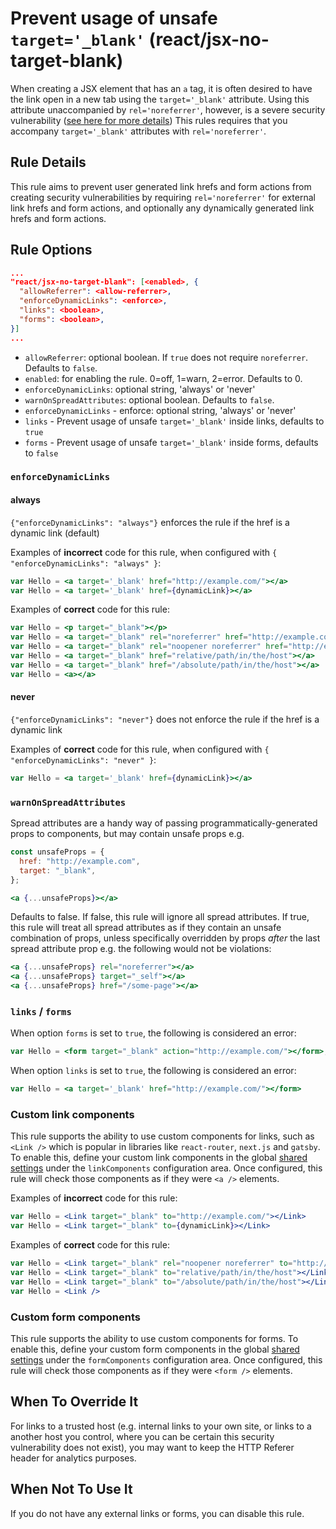 # Prevent usage of unsafe `target='_blank'` (react/jsx-no-target-blank)

When creating a JSX element that has an `a` tag, it is often desired to have the link open in a new tab using the `target='_blank'` attribute. Using this attribute unaccompanied by `rel='noreferrer'`, however, is a severe security vulnerability ([see here for more details](https://html.spec.whatwg.org/multipage/links.html#link-type-noopener))
This rules requires that you accompany `target='_blank'` attributes with `rel='noreferrer'`.

## Rule Details

This rule aims to prevent user generated link hrefs and form actions from creating security vulnerabilities by requiring `rel='noreferrer'` for external link hrefs and form actions, and optionally any dynamically generated link hrefs and form actions.

## Rule Options

```json
...
"react/jsx-no-target-blank": [<enabled>, {
  "allowReferrer": <allow-referrer>,
  "enforceDynamicLinks": <enforce>,
  "links": <boolean>,
  "forms": <boolean>,
}]
...
```

* `allowReferrer`: optional boolean. If `true` does not require `noreferrer`. Defaults to `false`.
* `enabled`: for enabling the rule. 0=off, 1=warn, 2=error. Defaults to 0.
* `enforceDynamicLinks`: optional string, 'always' or 'never'
* `warnOnSpreadAttributes`: optional boolean. Defaults to `false`.
* `enforceDynamicLinks` - enforce: optional string, 'always' or 'never'
* `links` - Prevent usage of unsafe `target='_blank'` inside links, defaults to `true`
* `forms` - Prevent usage of unsafe `target='_blank'` inside forms, defaults to `false`

### `enforceDynamicLinks`

#### always

`{"enforceDynamicLinks": "always"}` enforces the rule if the href is a dynamic link (default)

Examples of **incorrect** code for this rule, when configured with `{ "enforceDynamicLinks": "always" }`:

```jsx
var Hello = <a target='_blank' href="http://example.com/"></a>
var Hello = <a target='_blank' href={dynamicLink}></a>
```

Examples of **correct** code for this rule:

```jsx
var Hello = <p target="_blank"></p>
var Hello = <a target="_blank" rel="noreferrer" href="http://example.com"></a>
var Hello = <a target="_blank" rel="noopener noreferrer" href="http://example.com"></a>
var Hello = <a target="_blank" href="relative/path/in/the/host"></a>
var Hello = <a target="_blank" href="/absolute/path/in/the/host"></a>
var Hello = <a></a>
```

#### never

`{"enforceDynamicLinks": "never"}` does not enforce the rule if the href is a dynamic link

Examples of **correct** code for this rule, when configured with `{ "enforceDynamicLinks": "never" }`:

```jsx
var Hello = <a target='_blank' href={dynamicLink}></a>
```

### `warnOnSpreadAttributes`

Spread attributes are a handy way of passing programmatically-generated props to components, but may contain unsafe props e.g.

```jsx
const unsafeProps = {
  href: "http://example.com",
  target: "_blank",
};

<a {...unsafeProps}></a>
```

Defaults to false. If false, this rule will ignore all spread attributes. If true, this rule will treat all spread attributes as if they contain an unsafe combination of props, unless specifically overridden by props _after_ the last spread attribute prop e.g. the following would not be violations:

```jsx
<a {...unsafeProps} rel="noreferrer"></a>
<a {...unsafeProps} target="_self"></a>
<a {...unsafeProps} href="/some-page"></a>
```

### `links` / `forms`

When option `forms` is set to `true`, the following is considered an error:

```jsx
var Hello = <form target="_blank" action="http://example.com/"></form>;
```

When option `links` is set to `true`, the following is considered an error:

```jsx
var Hello = <a target='_blank' href="http://example.com/"></form>
```

### Custom link components

This rule supports the ability to use custom components for links, such as `<Link />` which is popular in libraries like `react-router`, `next.js` and `gatsby`. To enable this, define your custom link components in the global [shared settings](https://github.com/yannickcr/eslint-plugin-react/blob/master/README.md#configuration) under the `linkComponents` configuration area. Once configured, this rule will check those components as if they were `<a />` elements.

Examples of **incorrect** code for this rule:

```jsx
var Hello = <Link target="_blank" to="http://example.com/"></Link>
var Hello = <Link target="_blank" to={dynamicLink}></Link>
```

Examples of **correct** code for this rule:

```jsx
var Hello = <Link target="_blank" rel="noopener noreferrer" to="http://example.com"></Link>
var Hello = <Link target="_blank" to="relative/path/in/the/host"></Link>
var Hello = <Link target="_blank" to="/absolute/path/in/the/host"></Link>
var Hello = <Link />
```

### Custom form components

This rule supports the ability to use custom components for forms. To enable this, define your custom form components in the global [shared settings](https://github.com/yannickcr/eslint-plugin-react/blob/master/README.md#configuration) under the `formComponents` configuration area. Once configured, this rule will check those components as if they were `<form />` elements.

## When To Override It

For links to a trusted host (e.g. internal links to your own site, or links to a another host you control, where you can be certain this security vulnerability does not exist), you may want to keep the HTTP Referer header for analytics purposes.

## When Not To Use It

If you do not have any external links or forms, you can disable this rule.
